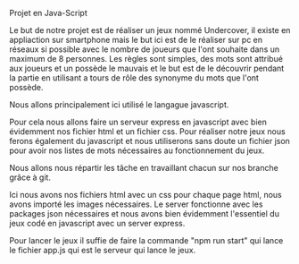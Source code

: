 Projet en Java-Script

Le but de notre projet est de réaliser un jeux nommé Undercover, il existe en appliaction sur smartphone mais le but ici est de le réaliser sur pc en réseaux si possible avec le nombre de joueurs que l'ont souhaite dans un maximum de 8 personnes. Les règles sont simples, des mots sont attribué aux joueurs et un possède le mauvais et le but est de le découvrir pendant la partie en utilisant a tours de rôle des synonyme du mots que l'ont possède.

Nous allons principalement ici utilisé le langague javascript.

Pour cela nous allons faire un serveur express en javascript avec bien évidemment nos fichier html et un fichier css. Pour réaliser notre jeux nous ferons également du javascript et nous utiliserons sans doute un fichier json pour avoir nos listes de mots nécessaires au fonctionnement du jeux.

Nous allons nous répartir les tâche en travaillant chacun sur nos branche grâce à git.

Ici nous avons nos fichiers html avec un css pour chaque page html, nous avons importé les images nécessaires. Le server fonctionne avec les packages json nécessaires et nous avons bien évidemment l'essentiel du jeux codé en javascript avec un server express.

Pour lancer le jeux il suffie de faire la commande "npm run start" qui lance le fichier app.js qui est le serveur qui lance le jeux.
